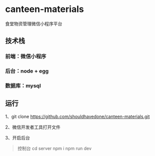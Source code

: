 # canteen-materials
食堂物资管理微信小程序平台

## 技术栈

### 前端：微信小程序

### 后台：node + egg

### 数据库：mysql

## 运行

1、git clone https://github.com/shouldhavedone/canteen-materials.git

2、微信开发者工具打开文件

3、开启后台

> 控制台  cd server
> npm i
> npm run dev
